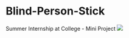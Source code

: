 # Blind-Person-Stick
Summer Internship at College - Mini Project 
<image src="circuit diagram.png">

